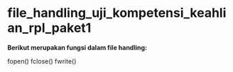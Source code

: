 # file_handling_uji_kompetensi_keahlian_rpl_paket1

**Berikut merupakan fungsi dalam file handling:**

fopen()
fclose()
fwrite()
